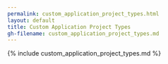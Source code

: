 ```yaml
---
permalink: custom_application_project_types.html
layout: default
title: Custom Application Project Types
gh-filename: custom_application_project_types.md
---
```

{% include custom_application_project_types.md %}
